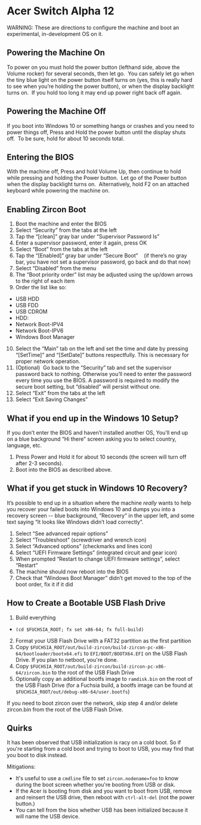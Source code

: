 # Acer Switch Alpha 12

WARNING:  These are directions to configure the machine and boot an experimental, in-development OS on it.

## Powering the Machine On
To power on you must hold the power button (lefthand side, above the Volume rocker) for several seconds, then let go.  You can safely let go when the tiny blue light on the power button itself turns on (yes, this is really hard to see when you’re holding the power button), or when the display backlight turns on.  If you hold too long it may end up power right back off again.

## Powering the Machine Off
If you boot into Windows 10 or something hangs or crashes and you need to power things off, Press and Hold the power button until the display shuts off.  To be sure, hold for about 10 seconds total.

## Entering the BIOS
With the machine off, Press and hold Volume Up, then continue to hold while pressing and holding the Power button.  Let go of the Power button when the display backlight turns on.  Alternatively, hold F2 on an attached keyboard while powering the machine on.

## Enabling Zircon Boot
1. Boot the machine and enter the BIOS
2. Select “Security” from the tabs at the left
3. Tap the “[clean]” gray bar under “Supervisor Password Is”
4. Enter a supervisor password, enter it again, press OK
5. Select “Boot” from the tabs at the left
6. Tap the “[Enabled]” gray bar under “Secure Boot”
    (if there’s no gray bar, you have not set a supervisor password, go back and do that now)
7. Select “Disabled” from the menu
8. The “Boot priority order” list may be adjusted using the up/down arrows to the right of each item
9. Order the list like so:
- USB HDD
- USB FDD
- USB CDROM
- HDD: <MFG> <SERIALNO>
- Network Boot-IPV4
- Network Boot-IPV6
- Windows Boot Manager
10. Select the “Main” tab on the left and set the time and date by pressing “[SetTime]” and “[SetDate]” buttons respectfully. This is necessary for proper network operation.
11. (Optional)  Go back to the “Security” tab and set the supervisor password back to nothing.
Otherwise you’ll need to enter the password every time you use the BIOS.
A password is required to modify the secure boot setting, but “disabled” will persist without one.
12. Select “Exit” from the tabs at the left
13. Select “Exit Saving Changes”

## What if you end up in the Windows 10 Setup?
If you don’t enter the BIOS and haven’t installed another OS, You’ll end up on a blue background “Hi there” screen asking you to select country, language, etc.  

1. Press Power and Hold it for about 10 seconds (the screen will turn off after 2-3 seconds).
2. Boot into the BIOS as described above.

## What if you get stuck in Windows 10 Recovery?
It’s possible to end up in a situation where the machine *really* wants to help you recover your failed boots into Windows 10 and dumps you into a recovery screen -- blue background, “Recovery” in the upper left, and some text saying “It looks like Windows didn’t load correctly”.

1. Select “See advanced repair options”
2. Select “Troubleshoot” (screwdriver and wrench icon)
3. Select “Advanced options” (checkmarks and lines icon)
4. Select “UEFI Firmware Settings” (integrated circuit and gear icon)
5. When prompted “Restart to change UEFI firmware settings”, select “Restart”
6. The machine should now reboot into the BIOS
7. Check that “Windows Boot Manager” didn’t get moved to the top of the boot order, fix it if it did

## How to Create a Bootable USB Flash Drive
1. Build everything
  * `(cd $FUCHSIA_ROOT; fx set x86-64; fx full-build)`
2. Format your USB Flash Drive with a FAT32 partition as the first partition
3. Copy `$FUCHSIA_ROOT/out/build-zircon/build-zircon-pc-x86-64/bootloader/bootx64.efi` to `EFI/BOOT/BOOTX64.EFI` on the USB Flash Drive.
If you plan to netboot, you're done.
4. Copy `$FUCHSIA_ROOT/out/build-zircon/build-zircon-pc-x86-64/zircon.bin` to the root of the USB Flash Drive
5. Optionally copy an additional bootfs image to `ramdisk.bin` on the root of the USB Flash Drive (for a Fuchsia build, a bootfs image can be found at `$FUCHSIA_ROOT/out/debug-x86-64/user.bootfs`)

If you need to boot zircon over the network, skip step 4 and/or delete
zircon.bin from the root of the USB Flash Drive.

## Quirks
It has been observed that USB initialization is racy on a cold boot.  So if you're starting from a cold boot and trying to boot to USB, you may find that you boot to disk instead.

Mitigations:
- It's useful to use a `cmdline` file to set `zircon.nodename=foo` to know during the boot screen whether you're booting from USB or disk.
- If the Acer is booting from disk and you want to boot from USB, remove and reinsert the USB drive, then reboot with `ctrl-alt-del` (not the power button.)
- You can tell from the bios whether USB has been initialized because it will name the USB device.
